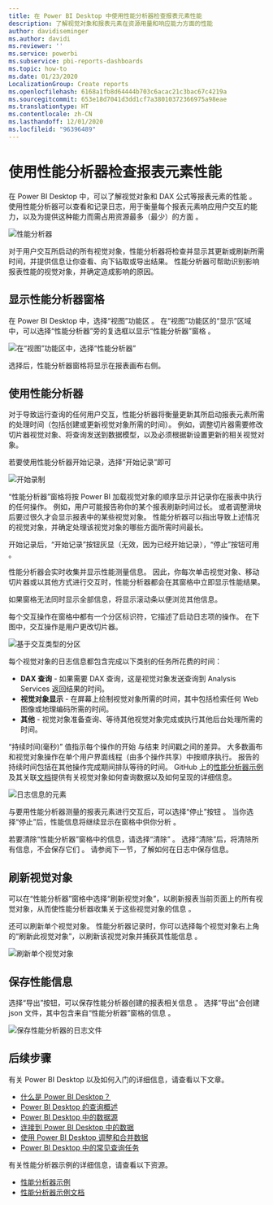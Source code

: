 ```yaml
---
title: 在 Power BI Desktop 中使用性能分析器检查报表元素性能
description: 了解视觉对象和报表元素在资源用量和响应能力方面的性能
author: davidiseminger
ms.author: davidi
ms.reviewer: ''
ms.service: powerbi
ms.subservice: pbi-reports-dashboards
ms.topic: how-to
ms.date: 01/23/2020
LocalizationGroup: Create reports
ms.openlocfilehash: 6168a1fb8d64444b703c6acac21c3bac67c4219a
ms.sourcegitcommit: 653e18d7041d3dd1cf7a38010372366975a98eae
ms.translationtype: HT
ms.contentlocale: zh-CN
ms.lasthandoff: 12/01/2020
ms.locfileid: "96396489"
---
```

# <a name="use-performance-analyzer-to-examine-report-element-performance"></a>使用性能分析器检查报表元素性能

在 Power BI Desktop 中，可以了解视觉对象和 DAX 公式等报表元素的性能  。 使用性能分析器可以查看和记录日志，用于衡量每个报表元素响应用户交互的能力，以及为提供这种能力而需占用资源最多（最少）的方面  。

![性能分析器](media/desktop-performance-analyzer/performance-analyzer-01.png)

对于用户交互所启动的所有视觉对象，性能分析器将检查并显示其更新或刷新所需时间，并提供信息让你查看、向下钻取或导出结果。 性能分析器可帮助识别影响报表性能的视觉对象，并确定造成影响的原因。

## <a name="displaying-the-performance-analyzer-pane"></a>显示性能分析器窗格

在 Power BI Desktop 中，选择“视图”功能区   。 在“视图”功能区的“显示”区域中，可以选择“性能分析器”旁的复选框以显示“性能分析器”窗格    。

![在“视图”功能区中，选择“性能分析器”](media/desktop-performance-analyzer/performance-analyzer-02.png)

选择后，性能分析器窗格将显示在报表画布右侧。

## <a name="using-performance-analyzer"></a>使用性能分析器

对于导致运行查询的任何用户交互，性能分析器将衡量更新其所启动报表元素所需的处理时间（包括创建或更新视觉对象所需的时间）。 例如，调整切片器需要修改切片器视觉对象、将查询发送到数据模型，以及必须根据新设置更新的相关视觉对象。 

若要使用性能分析器开始记录，选择“开始记录”即可 

![开始录制](media/desktop-performance-analyzer/performance-analyzer-03.png)

“性能分析器”窗格将按 Power BI 加载视觉对象的顺序显示并记录你在报表中执行的任何操作。 例如，用户可能报告称你的某个报表刷新时间过长。 或者调整滑块后要过很久才会显示报表中的某些视觉对象。 性能分析器可以指出导致上述情况的视觉对象，并确定处理该视觉对象的哪些方面所需时间最长。 

开始记录后，“开始记录”按钮灰显（无效，因为已经开始记录），“停止”按钮可用   。 

性能分析器会实时收集并显示性能测量信息。 因此，你每次单击视觉对象、移动切片器或以其他方式进行交互时，性能分析器都会在其窗格中立即显示性能结果。

如果窗格无法同时显示全部信息，将显示滚动条以便浏览其他信息。

每个交互操作在窗格中都有一个分区标识符，它描述了启动日志项的操作。 在下图中，交互操作是用户更改切片器。

![基于交互类型的分区](media/desktop-performance-analyzer/performance-analyzer-04.png)

每个视觉对象的日志信息都包含完成以下类别的任务所花费的时间：

* **DAX 查询** - 如果需要 DAX 查询，这是视觉对象发送查询到 Analysis Services 返回结果的时间。
* **视觉对象显示** - 在屏幕上绘制视觉对象所需的时间，其中包括检索任何 Web 图像或地理编码所需的时间。 
* **其他** - 视觉对象准备查询、等待其他视觉对象完成或执行其他后台处理所需的时间。

“持续时间(毫秒)”  值指示每个操作的开始  与结束  时间戳之间的差异。 大多数画布和视觉对象操作在单个用户界面线程（由多个操作共享）中按顺序执行。 报告的持续时间包括在其他操作完成期间排队等待的时间。 GitHub 上的[性能分析器示例](https://github.com/microsoft/powerbi-desktop-samples/tree/master/Performance%20Analyzer)及其关联[文档](https://github.com/microsoft/powerbi-desktop-samples/blob/master/Performance%20Analyzer/Power%20BI%20Performance%20Analyzer%20Export%20File%20Format.docx)提供有关视觉对象如何查询数据以及如何呈现的详细信息。


![日志信息的元素](media/desktop-performance-analyzer/performance-analyzer-06.png)

与要用性能分析器测量的报表元素进行交互后，可以选择“停止”按钮  。 当你选择“停止”后，性能信息将继续显示在窗格中供你分析  。

若要清除“性能分析器”窗格中的信息，请选择“清除”  。 选择“清除”后，将清除所有信息，不会保存它们  。 请参阅下一节，了解如何在日志中保存信息。 

## <a name="refreshing-visuals"></a>刷新视觉对象

可以在“性能分析器”窗格中选择“刷新视觉对象”，以刷新报表当前页面上的所有视觉对象，从而使性能分析器收集关于这些视觉对象的信息  。

还可以刷新单个视觉对象。 性能分析器记录时，你可以选择每个视觉对象右上角的“刷新此视觉对象”，以刷新该视觉对象并捕获其性能信息  。

![刷新单个视觉对象](media/desktop-performance-analyzer/performance-analyzer-07.png)

## <a name="saving-performance-information"></a>保存性能信息

选择“导出”按钮，可以保存性能分析器创建的报表相关信息  。 选择“导出”会创建 json 文件，其中包含来自“性能分析器”窗格的信息  。 

![保存性能分析器的日志文件](media/desktop-performance-analyzer/performance-analyzer-05.png)


## <a name="next-steps"></a>后续步骤
有关 Power BI Desktop  以及如何入门的详细信息，请查看以下文章。

* [什么是 Power BI Desktop？](../fundamentals/desktop-what-is-desktop.md)
* [Power BI Desktop 的查询概述](../transform-model/desktop-query-overview.md)
* [Power BI Desktop 中的数据源](../connect-data/desktop-data-sources.md)
* [连接到 Power BI Desktop 中的数据](../connect-data/desktop-connect-to-data.md)
* [使用 Power BI Desktop 调整和合并数据](../connect-data/desktop-shape-and-combine-data.md)
* [Power BI Desktop 中的常见查询任务](../transform-model/desktop-common-query-tasks.md)   

有关性能分析器示例的详细信息，请查看以下资源。

* [性能分析器示例](https://github.com/microsoft/powerbi-desktop-samples/tree/master/Performance%20Analyzer)
* [性能分析器示例文档](https://github.com/microsoft/powerbi-desktop-samples/blob/master/Performance%20Analyzer/Power%20BI%20Performance%20Analyzer%20Export%20File%20Format.docx)
